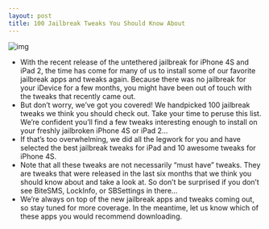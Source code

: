 ```yaml
---
layout: post
title: 100 Jailbreak Tweaks You Should Know About
---
```

![img](http://media.idownloadblog.com/wp-content/uploads/2012/01/Best-Jailbreak-Tweaks.jpg)
* With the recent release of the untethered jailbreak for iPhone 4S and iPad 2, the time has come for many of us to install some of our favorite jailbreak apps and tweaks again. Because there was no jailbreak for your iDevice for a few months, you might have been out of touch with the tweaks that recently came out.
* But don’t worry, we’ve got you covered! We handpicked 100 jailbreak tweaks we think you should check out. Take your time to peruse this list. We’re confident you’ll find a few tweaks interesting enough to install on your freshly jailbroken iPhone 4S or iPad 2…
* If that’s too overwhelming, we did all the legwork for you and have selected the best jailbreak tweaks for iPad and 10 awesome tweaks for iPhone 4S.
* Note that all these tweaks are not necessarily “must have” tweaks. They are tweaks that were released in the last six months that we think you should know about and take a look at. So don’t be surprised if you don’t see BiteSMS, LockInfo, or SBSettings in there…
* We’re always on top of the new jailbreak apps and tweaks coming out, so stay tuned for more coverage. In the meantime, let us know which of these apps you would recommend downloading.

